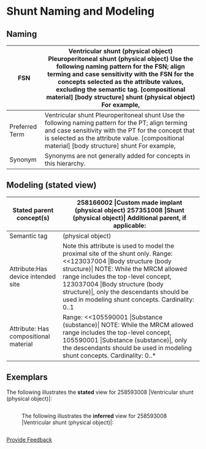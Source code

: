 # Shunt Naming and Modeling

## Naming

| FSN            | Ventricular shunt (physical object) Pleuroperitoneal shunt (physical object) Use the following naming pattern for the FSN; align terming and case sensitivity with the FSN for the concepts selected as the attribute values, excluding the semantic tag. \[compositional material] \[body structure] shunt (physical object) For example, |
| -------------- | ------------------------------------------------------------------------------------------------------------------------------------------------------------------------------------------------------------------------------------------------------------------------------------------------------------------------------------------ |
| Preferred Term | Ventricular shunt Pleuroperitoneal shunt Use the following naming pattern for the PT; align terming and case sensitivity with the PT for the concept that is selected as the attribute value. \[compositional material] \[body structure] shunt For example,                                                                               |
| Synonym        | Synonyms are not generally added for concepts in this hierarchy.                                                                                                                                                                                                                                                                           |

## Modeling (stated view)

| Stated parent concept(s)              | 258166002 \|Custom made implant (physical object) 257351008 \|Shunt (physical object)\| Additional parent, if applicable:                                                                                                                                                                                                            |
| ------------------------------------- | ------------------------------------------------------------------------------------------------------------------------------------------------------------------------------------------------------------------------------------------------------------------------------------------------------------------------------------ |
| Semantic tag                          | (physical object)                                                                                                                                                                                                                                                                                                                    |
| Attribute:Has device intended site    | Note this attribute is used to model the proximal site of the shunt only. Range: <<123037004 \|Body structure (body structure)\| NOTE: While the MRCM allowed range includes the top-level concept, 123037004 \|Body structure (body structure)\|, only the descendants should be used in modeling shunt concepts. Cardinality: 0..1 |
| Attribute: Has compositional material | Range: <<105590001 \|Substance (substance)\| NOTE: While the MRCM allowed range includes the top-level concept, 105590001 \|Substance (substance)\|, only the descendants should be used in modeling shunt concepts. Cardinality: 0..\*                                                                                              |

## Exemplars

The following illustrates the **stated** view for 258593008 |Ventricular shunt (physical object)|:

<figure><img src="../../../../../authoring/physical-object/images/174691265.png" alt=""><figcaption><p>The following illustrates the <strong>inferred</strong> view for 258593008 |Ventricular shunt (physical object)|:</p></figcaption></figure>

<figure><img src="../../../../../authoring/physical-object/images/174691266.png" alt=""><figcaption></figcaption></figure>






<a href="https://docs.google.com/forms/d/e/1FAIpQLScTmbZIf0UEQwYDkY27EEWBkaiYkHSbR0_9DmFrMLXoQLyL7Q/viewform?usp=pp_url&entry.1767247133=SCT+Editorial+Guide&entry.670899847=Shunt%20Naming%20and%20Modeling" class="button primary">Provide Feedback</a>
